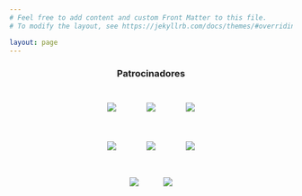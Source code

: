 ```yaml
---
# Feel free to add content and custom Front Matter to this file.
# To modify the layout, see https://jekyllrb.com/docs/themes/#overriding-theme-defaults

layout: page
---
```


<div align="center" style="margin-bottom: 4rem">

<h3><b>Patrocinadores</b></h3>

<!--<div style="color:grey;margin-top:2rem"><b>Patrocinador científico</b></div>
-->

<div>
    <a href="https://esi.uclm.es/" target="_blank"><img style="max-height: 130px; padding:25px;" src="{{site.url}}/images/patrocinadores/LogoESI.jpg"></a>
    <a href="https://www.uclm.es/departamentos/dtsi" target="_blank"><img style="max-height: 130px; padding:25px;" src="{{site.url}}/images/patrocinadores/LogoDTSI.jpg"></a>
    <a href="https://alarcos.esi.uclm.es/itsi/" target="_blank"><img style="max-height: 130px; padding:25px;" src="{{site.url}}/images/patrocinadores/LogoITSI.jpg"></a>
    <br>
    <a href="https://www.renic.es" target="_blank"><img style="max-height: 130px; padding:25px;" src="{{site.url}}/images/patrocinadores/LogoRENIC.jpg"></a>
    <a href="https://www.cojali.com/es/" target="_blank"><img style="max-height: 130px; padding:25px;" src="{{site.url}}/images/patrocinadores/GrupoCojali.jpg"></a>
    <a href="http://catedratelefonica.ulpgc.es/" target="_blank"><img style="max-height: 130px; padding:25px;" src="{{site.url}}/images/patrocinadores/LogoCatedraTelefonica.jpg"></a>
    <br>
    <a href="http://alpinia.digital/" target="_blank"><img style="max-height: 100px; padding:20px;" src="{{site.url}}/images/patrocinadores/LogoAulaAlpinia.jpg"></a>
    <a href="http://alpinia.digital/" target="_blank"><img style="max-height: 100px; padding:20px;" src="{{site.url}}/images/patrocinadores/AulaAvanttic.jpg"></a>

</div>
